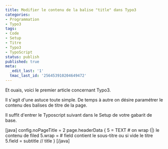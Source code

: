 ```yaml
---
title: Modifier le contenu de la balise "title" dans Typo3
categories:
- Programmation
- Typo3
tags:
- Code
- Setup
- Titre
- Typo3
- TypoScript
status: publish
published: true
meta:
  _edit_last: '1'
  tmac_last_id: '256453910204649472'
---
```

Et ouais, voici le premier article concernant Typo3.

Il s'agit d'une astuce toute simple. De temps à autre on désire paramétrer le contenu des balises de titre de la page.

<!--more-->

Il suffit d'entrer le Typoscript suivant dans le Setup de votre gabarit de base.

[java]
config.noPageTitle = 2
page.headerData {
		5 = TEXT
		# on wrap (|) le contenu de filed
		5.wrap = <title>Mon site : blabla : |</title>
		# field contient le sous-titre ou si vide le titre
		5.field = subtitle // title
}
[/java]

